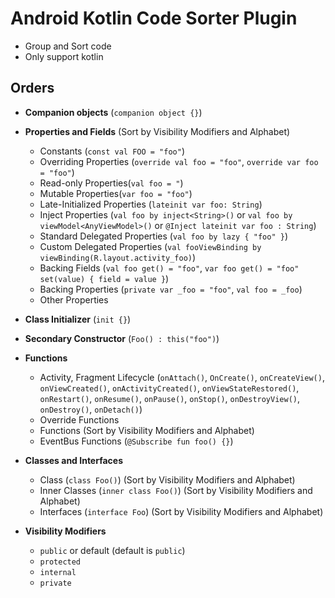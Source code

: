 # Android Kotlin Code Sorter Plugin

- Group and Sort code
- Only support kotlin


## Orders
- __Companion objects__ (`companion object {}`)

- __Properties and Fields__ (Sort by Visibility Modifiers and Alphabet)
    - Constants (`const val FOO = "foo"`)
    - Overriding Properties (`override val foo = "foo"`, `override var foo = "foo"`)
    - Read-only Properties(`val foo = "`)
    - Mutable Properties(`var foo = "foo"`)
    - Late-Initialized Properties (`lateinit var foo: String`)
    - Inject Properties (`val foo by inject<String>()` or `val foo by viewModel<AnyViewModel>()` or `@Inject lateinit var foo : String`)
    - Standard Delegated Properties (`val foo by lazy { "foo" }`)
    - Custom Delegated Properties (`val fooViewBinding by viewBinding(R.layout.activity_foo)`)
    - Backing Fields (`val foo get() = "foo"`, `var foo get() = "foo" set(value) { field = value }`)
    - Backing Properties (`private var _foo = "foo"`, `val foo = _foo`)
    - Other Properties
    
- __Class Initializer__ (`init {}`)

- __Secondary Constructor__ (`Foo() : this("foo")`)
    
- __Functions__
    - Activity, Fragment Lifecycle (`onAttach()`, `OnCreate()`, `onCreateView()`, `onViewCreated()`, `onActivityCreated()`, 
    `onViewStateRestored()`, `onRestart()`, `onResume()`, `onPause()`, `onStop()`, `onDestroyView()`, `onDestroy()`, `onDetach()`)
    - Override Functions
    - Functions (Sort by Visibility Modifiers and Alphabet)
    - EventBus Functions (`@Subscribe fun foo() {}`)
    
- __Classes and Interfaces__
    - Class (`class Foo()`) (Sort by Visibility Modifiers and Alphabet)
    - Inner Classes (`inner class Foo()`) (Sort by Visibility Modifiers and Alphabet)
    - Interfaces (`interface Foo`) (Sort by Visibility Modifiers and Alphabet)
     
- __Visibility Modifiers__
    - `public` or default (default is `public`)
    - `protected`
    - `internal`
    - `private`
    
